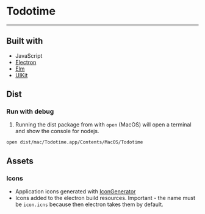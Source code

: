 # Todotime

---

## Built with

* JavaScript
* [Electron](https://www.electronjs.org/)
* [Elm](https://elm-lang.org/)
* [UIKit](https://getuikit.com/)

## Dist

### Run with debug

1. Running the dist package from with `open` (MacOS) will open a terminal and show the console for nodejs.
```
open dist/mac/Todotime.app/Contents/MacOS/Todotime
```

## Assets

### Icons

 - Application icons generated with [IconGenerator](https://github.com/onmyway133/IconGenerator)
 - Icons added to the electron build resources. Important - the name must be `icon.icns` because then electron takes them by default.
